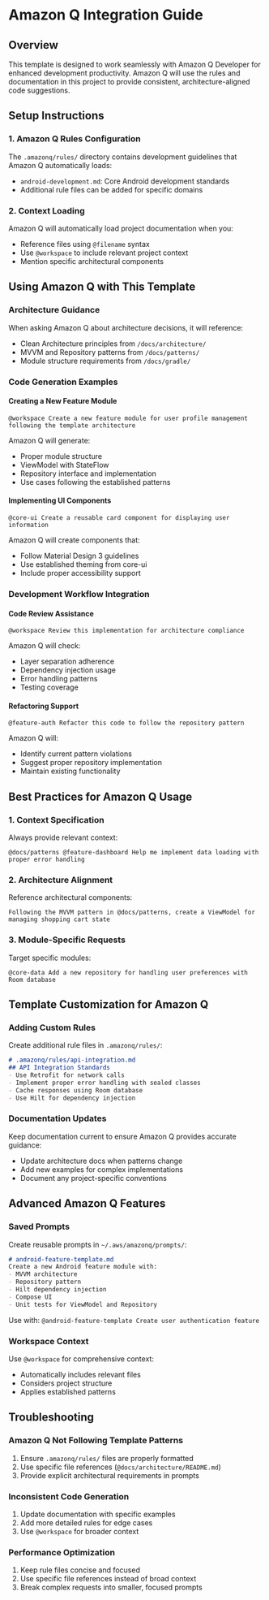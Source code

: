 # Amazon Q Integration Guide

## Overview
This template is designed to work seamlessly with Amazon Q Developer for enhanced development productivity. Amazon Q will use the rules and documentation in this project to provide consistent, architecture-aligned code suggestions.

## Setup Instructions

### 1. Amazon Q Rules Configuration
The `.amazonq/rules/` directory contains development guidelines that Amazon Q automatically loads:

- `android-development.md`: Core Android development standards
- Additional rule files can be added for specific domains

### 2. Context Loading
Amazon Q will automatically load project documentation when you:
- Reference files using `@filename` syntax
- Use `@workspace` to include relevant project context
- Mention specific architectural components

## Using Amazon Q with This Template

### Architecture Guidance
When asking Amazon Q about architecture decisions, it will reference:
- Clean Architecture principles from `/docs/architecture/`
- MVVM and Repository patterns from `/docs/patterns/`
- Module structure requirements from `/docs/gradle/`

### Code Generation Examples

#### Creating a New Feature Module
```
@workspace Create a new feature module for user profile management following the template architecture
```

Amazon Q will generate:
- Proper module structure
- ViewModel with StateFlow
- Repository interface and implementation
- Use cases following the established patterns

#### Implementing UI Components
```
@core-ui Create a reusable card component for displaying user information
```

Amazon Q will create components that:
- Follow Material Design 3 guidelines
- Use established theming from core-ui
- Include proper accessibility support

### Development Workflow Integration

#### Code Review Assistance
```
@workspace Review this implementation for architecture compliance
```

Amazon Q will check:
- Layer separation adherence
- Dependency injection usage
- Error handling patterns
- Testing coverage

#### Refactoring Support
```
@feature-auth Refactor this code to follow the repository pattern
```

Amazon Q will:
- Identify current pattern violations
- Suggest proper repository implementation
- Maintain existing functionality

## Best Practices for Amazon Q Usage

### 1. Context Specification
Always provide relevant context:
```
@docs/patterns @feature-dashboard Help me implement data loading with proper error handling
```

### 2. Architecture Alignment
Reference architectural components:
```
Following the MVVM pattern in @docs/patterns, create a ViewModel for managing shopping cart state
```

### 3. Module-Specific Requests
Target specific modules:
```
@core-data Add a new repository for handling user preferences with Room database
```

## Template Customization for Amazon Q

### Adding Custom Rules
Create additional rule files in `.amazonq/rules/`:

```markdown
# .amazonq/rules/api-integration.md
## API Integration Standards
- Use Retrofit for network calls
- Implement proper error handling with sealed classes
- Cache responses using Room database
- Use Hilt for dependency injection
```

### Documentation Updates
Keep documentation current to ensure Amazon Q provides accurate guidance:
- Update architecture docs when patterns change
- Add new examples for complex implementations
- Document any project-specific conventions

## Advanced Amazon Q Features

### Saved Prompts
Create reusable prompts in `~/.aws/amazonq/prompts/`:

```markdown
# android-feature-template.md
Create a new Android feature module with:
- MVVM architecture
- Repository pattern
- Hilt dependency injection
- Compose UI
- Unit tests for ViewModel and Repository
```

Use with: `@android-feature-template Create user authentication feature`

### Workspace Context
Use `@workspace` for comprehensive context:
- Automatically includes relevant files
- Considers project structure
- Applies established patterns

## Troubleshooting

### Amazon Q Not Following Template Patterns
1. Ensure `.amazonq/rules/` files are properly formatted
2. Use specific file references (`@docs/architecture/README.md`)
3. Provide explicit architectural requirements in prompts

### Inconsistent Code Generation
1. Update documentation with specific examples
2. Add more detailed rules for edge cases
3. Use `@workspace` for broader context

### Performance Optimization
1. Keep rule files concise and focused
2. Use specific file references instead of broad context
3. Break complex requests into smaller, focused prompts